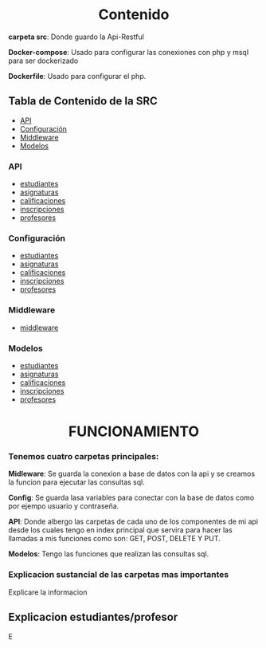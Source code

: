 <h1 align="center">Contenido</h1>

**carpeta src**: Donde guardo la Api-Restful

**Docker-compose**: Usado para configurar las conexiones con php y msql para ser dockerizado 

**Dockerfile**: Usado para configurar el php.

## Tabla de Contenido de la SRC
- [API](#api)
- [Configuración](#config)
- [Middleware](#/middleware)
- [Modelos](#models)
### API
- [estudiantes](src/api/estudiantes/index.php)
- [asignaturas](src/api/asignaturas/index.php)
- [calificaciones](src/api/calificaciones/index.php)
- [inscripciones](src/api/inscripciones/index.php)
- [profesores](src/api/profesores/index.php)
### Configuración
- [estudiantes](src/api/estudiantes/index.php)
- [asignaturas](src/api/asignaturas/index.php)
- [calificaciones](src/api/calificaciones/index.php)
- [inscripciones](src/api/inscripciones/index.php)
- [profesores](src/api/profesores/index.php)
### Middleware
- [middleware](src/middleware/config.php)
### Modelos
- [estudiantes](src/api/estudiantes/estudiantes.php)
- [asignaturas](src/api/asignaturas/asignaturas.php)
- [calificaciones](src/api/calificaciones/calificaciones.php)
- [inscripciones](src/api/inscripciones/inscripciones.php)
- [profesores](src/api/profesores/profesores.php)


<h1 align="center">FUNCIONAMIENTO</h1>

<h3>Tenemos cuatro carpetas principales:</h3>


**Midleware**: Se guarda la conexion a base de datos con la api y se creamos la funcion para ejecutar las consultas sql.

**Config**: Se guarda lasa variables para conectar con la base de datos como por ejempo usuario y contraseña.

**API**: Donde albergo las carpetas de cada uno de los componentes de mi api desde los cuales tengo en index principal que servira para hacer las llamadas a mis funciones como son:
GET, POST, DELETE Y PUT.

**Modelos**: Tengo las funciones que realizan las consultas sql.


<h3>Explicacion sustancial de las carpetas mas importantes</h3>
Explicare la informacion 


  

<h2 align="left">Explicacion estudiantes/profesor</h2>
E
